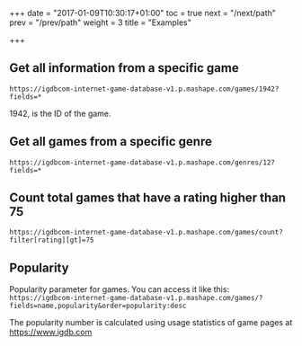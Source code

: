 +++
date = "2017-01-09T10:30:17+01:00"
toc = true
next = "/next/path"
prev = "/prev/path"
weight = 3
title = "Examples"

+++

## Get all information from a specific game

`https://igdbcom-internet-game-database-v1.p.mashape.com/games/1942?fields=*`

1942, is the ID of the game.

## Get all games from a specific genre

`https://igdbcom-internet-game-database-v1.p.mashape.com/genres/12?fields=*`


## Count total games that have a rating higher than 75

`https://igdbcom-internet-game-database-v1.p.mashape.com/games/count?filter[rating][gt]=75`

## Popularity

Popularity parameter for games. You can access it like this:
`https://igdbcom-internet-game-database-v1.p.mashape.com/games/?fields=name,popularity&order=popularity:desc`

The popularity number is calculated using usage statistics of game pages at https://www.igdb.com